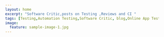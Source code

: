 ```yaml
---
layout: home
excerpt: "Software Critic,posts on Testing ,Reviews and CI "
tags: [Testing,Automation Testing,Software Critic, blog,Online App Testing,Irfan Ahmad,Continous Integration,Open Source Testing ]
image:
  feature: sample-image-1.jpg
---
```

